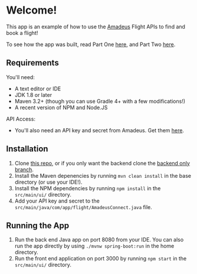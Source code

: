 # Welcome!

This app is an example of how to use the [Amadeus](https://amadeus.com/) Flight APIs to find and book a flight!

To see how the app was built, read Part One [here](https://developers.amadeus.com/blog/flight-booking-application-java-spring-react-1), and Part Two [here](https://developers.amadeus.com/blog/flight-booking-application-java-spring-react-2).

## Requirements

You'll need:
- A text editor or IDE
- JDK 1.8 or later
- Maven 3.2+ (though you can use Gradle 4+ with a few modifications!)
- A recent version of NPM and Node.JS

API Access:
- You'll also need an API key and secret from Amadeus. Get them [here](https://developers.amadeus.com/register).

## Installation

1. Clone [this repo](https://github.com/jgrams/amadeus_java_flight_api/), or if you only want the backend clone the [backend only branch](https://github.com/jgrams/amadeus_java_flight_api/tree/backend-only).
1. Install the Maven depenencies by running `mvn clean install` in the base directory (or use your IDE!).
1. Install the NPM dependencies by running `npm install` in the `src/main/ui/` directory.
1. Add your API key and secret to the `src/main/java/com/app/flight/AmadeusConnect.java` file.

## Running the App

1. Run the back end Java app on port 8080 from your IDE. You can also run the app directly by using `./mvnw spring-boot:run` in the home directory.
1. Run the front end application on port 3000 by running `npm start` in the `src/main/ui/` directory.
